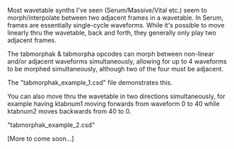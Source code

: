 Most wavetable synths I've seen (Serum/Massive/Vital etc.) seem to morph/interpolate between two adjacent frames in a wavetable. In Serum, frames are essentially single-cycle waveforms. While it's possible to move linearly thru the wavetable, back and forth, they generally only play two adjacent frames.

The tabmorphak & tabmorpha opcodes can morph between non-linear and/or adjacent waveforms simultaneously, allowing for up to 4 waveforms to be morphed simultaneously, although two of the four must be adjacent.

The "tabmorphak_example_1.csd" file demonstrates this.

You can also move thru the wavetable in two directions simultaneously, for example having ktabnum1 moving forwards from waveform 0 to 40 while ktabnum2 moves backwards from 40 to 0.

"tabmorphak_example_2.csd"

[More to come soon...]

